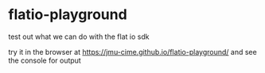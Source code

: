 # flatio-playground
test out what we can do with the flat io sdk

try it in the browser at https://jmu-cime.github.io/flatio-playground/ and see the console for output
